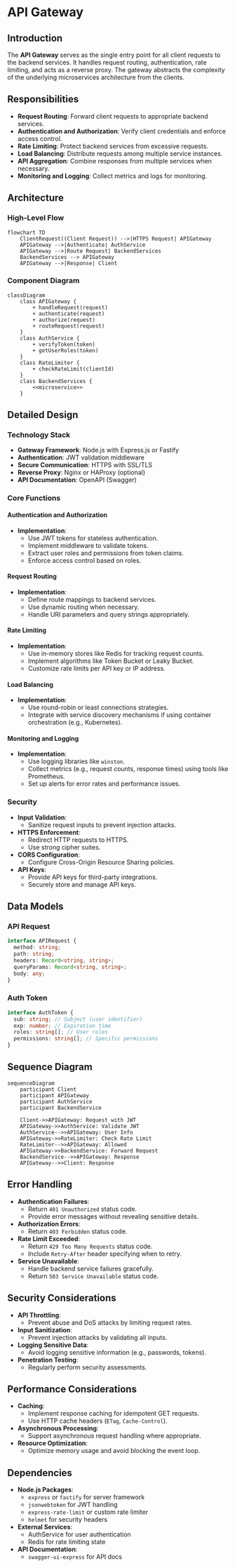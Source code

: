 # API Gateway

## Introduction

The **API Gateway** serves as the single entry point for all client requests to the backend services. It handles request routing, authentication, rate limiting, and acts as a reverse proxy. The gateway abstracts the complexity of the underlying microservices architecture from the clients.

## Responsibilities

- **Request Routing**: Forward client requests to appropriate backend services.
- **Authentication and Authorization**: Verify client credentials and enforce access control.
- **Rate Limiting**: Protect backend services from excessive requests.
- **Load Balancing**: Distribute requests among multiple service instances.
- **API Aggregation**: Combine responses from multiple services when necessary.
- **Monitoring and Logging**: Collect metrics and logs for monitoring.

## Architecture

### High-Level Flow

```mermaid
flowchart TD
    ClientRequest((Client Request)) -->|HTTPS Request| APIGateway
    APIGateway -->|Authenticate| AuthService
    APIGateway -->|Route Request| BackendServices
    BackendServices --> APIGateway
    APIGateway -->|Response| Client
```

### Component Diagram

```mermaid
classDiagram
    class APIGateway {
        + handleRequest(request)
        + authenticate(request)
        + authorize(request)
        + routeRequest(request)
    }
    class AuthService {
        + verifyToken(token)
        + getUserRoles(token)
    }
    class RateLimiter {
        + checkRateLimit(clientId)
    }
    class BackendServices {
        <<microservice>>
    }
```

## Detailed Design

### Technology Stack

- **Gateway Framework**: Node.js with Express.js or Fastify
- **Authentication**: JWT validation middleware
- **Secure Communication**: HTTPS with SSL/TLS
- **Reverse Proxy**: Nginx or HAProxy (optional)
- **API Documentation**: OpenAPI (Swagger)

### Core Functions

#### Authentication and Authorization

- **Implementation**:
  - Use JWT tokens for stateless authentication.
  - Implement middleware to validate tokens.
  - Extract user roles and permissions from token claims.
  - Enforce access control based on roles.

#### Request Routing

- **Implementation**:
  - Define route mappings to backend services.
  - Use dynamic routing when necessary.
  - Handle URI parameters and query strings appropriately.

#### Rate Limiting

- **Implementation**:
  - Use in-memory stores like Redis for tracking request counts.
  - Implement algorithms like Token Bucket or Leaky Bucket.
  - Customize rate limits per API key or IP address.

#### Load Balancing

- **Implementation**:
  - Use round-robin or least connections strategies.
  - Integrate with service discovery mechanisms if using container orchestration (e.g., Kubernetes).

#### Monitoring and Logging

- **Implementation**:
  - Use logging libraries like `winston`.
  - Collect metrics (e.g., request counts, response times) using tools like Prometheus.
  - Set up alerts for error rates and performance issues.

### Security

- **Input Validation**:
  - Sanitize request inputs to prevent injection attacks.
- **HTTPS Enforcement**:
  - Redirect HTTP requests to HTTPS.
  - Use strong cipher suites.
- **CORS Configuration**:
  - Configure Cross-Origin Resource Sharing policies.
- **API Keys**:
  - Provide API keys for third-party integrations.
  - Securely store and manage API keys.

## Data Models

### API Request

```typescript
interface APIRequest {
  method: string;
  path: string;
  headers: Record<string, string>;
  queryParams: Record<string, string>;
  body: any;
}
```

### Auth Token

```typescript
interface AuthToken {
  sub: string; // Subject (user identifier)
  exp: number; // Expiration time
  roles: string[]; // User roles
  permissions: string[]; // Specific permissions
}
```

## Sequence Diagram

```mermaid
sequenceDiagram
    participant Client
    participant APIGateway
    participant AuthService
    participant BackendService

    Client->>APIGateway: Request with JWT
    APIGateway->>AuthService: Validate JWT
    AuthService-->>APIGateway: User Info
    APIGateway->>RateLimiter: Check Rate Limit
    RateLimiter-->>APIGateway: Allowed
    APIGateway->>BackendService: Forward Request
    BackendService-->>APIGateway: Response
    APIGateway-->>Client: Response
```

## Error Handling

- **Authentication Failures**:
  - Return `401 Unauthorized` status code.
  - Provide error messages without revealing sensitive details.
- **Authorization Errors**:
  - Return `403 Forbidden` status code.
- **Rate Limit Exceeded**:
  - Return `429 Too Many Requests` status code.
  - Include `Retry-After` header specifying when to retry.
- **Service Unavailable**:
  - Handle backend service failures gracefully.
  - Return `503 Service Unavailable` status code.

## Security Considerations

- **API Throttling**:
  - Prevent abuse and DoS attacks by limiting request rates.
- **Input Sanitization**:
  - Prevent injection attacks by validating all inputs.
- **Logging Sensitive Data**:
  - Avoid logging sensitive information (e.g., passwords, tokens).
- **Penetration Testing**:
  - Regularly perform security assessments.

## Performance Considerations

- **Caching**:
  - Implement response caching for idempotent GET requests.
  - Use HTTP cache headers (`ETag`, `Cache-Control`).
- **Asynchronous Processing**:
  - Support asynchronous request handling where appropriate.
- **Resource Optimization**:
  - Optimize memory usage and avoid blocking the event loop.

## Dependencies

- **Node.js Packages**:
  - `express` or `fastify` for server framework
  - `jsonwebtoken` for JWT handling
  - `express-rate-limit` or custom rate limiter
  - `helmet` for security headers
- **External Services**:
  - AuthService for user authentication
  - Redis for rate limiting state
- **API Documentation**:
  - `swagger-ui-express` for API docs
